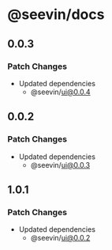 # @seevin/docs

## 0.0.3

### Patch Changes

- Updated dependencies
  - @seevin/ui@0.0.4

## 0.0.2

### Patch Changes

- Updated dependencies
  - @seevin/ui@0.0.3

## 1.0.1

### Patch Changes

- Updated dependencies
  - @seevin/ui@0.0.2
